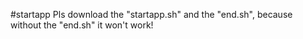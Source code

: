 #startapp
Pls download the "startapp.sh" and the "end.sh", because without the "end.sh" it won't work!

